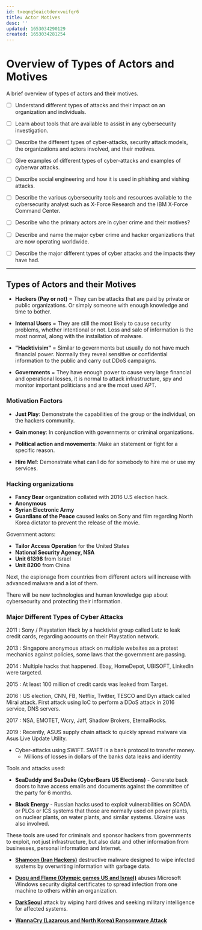 ```yaml
---
id: txeqnq5eaictderxvuifqr6
title: Actor Motives
desc: ''
updated: 1653034290129
created: 1653034281254
---
```


# Overview of Types of Actors and Motives

A brief overview of types of actors and their motives.

- [ ] Understand different types of attacks and their impact on an organization and individuals.
- [ ] Learn about tools that are available to assist in any cybersecurity investigation.
- [ ] Describe the different types of cyber-attacks, security attack models, the organizations and actors involved, and their motives.
- [ ] Give examples of different types of cyber-attacks and examples of cyberwar attacks.
- [ ] Describe social engineering and how it is used in phishing and vishing attacks.
- [ ] Describe the various cybersecurity tools and resources available to the cybersecurity analyst such as X-Force Research and the IBM X-Force Command Center.

- [ ] Describe who the primary actors are in cyber crime and their motives?

- [ ] Describe and name the major cyber crime and hacker organizations that are now operating worldwide.

- [ ] Describe the major different types of cyber attacks and the impacts they have had.

---

## Types of Actors and their Motives

- **Hackers (Pay or not)** = They can be attacks that are paid by private or public organizations. Or simply someone with enough knowledge and time to bother.

- **Internal Users** = They are still the most likely to cause security problems, whether intentional or not. Loss and sale of information is the most normal, along with the installation of malware.

- **"Hacktivisim"** = Similar to governments but usually do not have much financial power. Normally they reveal sensitive or confidential information to the public and carry out DDoS campaigns.

- **Governments** = They have enough power to cause very large financial and operational losses, it is normal to attack infrastructure, spy and monitor important politicians and are the most used APT.

### Motivation Factors

- **Just Play**: Demonstrate the capabilities of the group or the individual, on the hackers community.

- **Gain money**: In conjunction with governments or criminal organizations.

- **Political action and movements**: Make an statement or fight for a specific reason.

- **Hire Me!**: Demonstrate what can I do for somebody to hire me or use my services.

### Hacking organizations

- **Fancy Bear** organization collated with 2016 U.S election hack.
- **Anonymous**
- **Syrian Electronic Army**
- **Guardians of the Peace** caused leaks on Sony and film regarding North Korea dictator to prevent the release of the movie.

Government actors:

- **Tailor Access Operation** for the United States
- **National Security Agency, NSA**
- **Unit 61398** from Israel
- **Unit 8200** from China

Next, the espionage from countries from different actors will increase with advanced malware and a lot of them.

There will be new technologies and human knowledge gap about cybersecurity and protecting their information.

### Major Different Types of Cyber Attacks

2011
: Sony / Playstation Hack by a hacktivist group called Lutz to leak credit cards, regarding accounts on their Playstation network.

2013
: Singapore anonymous attack on multiple websites as a protest mechanics against policies, some laws that the government are passing.

2014
: Multiple hacks that happened. Ebay, HomeDepot, UBISOFT, LinkedIn were targeted.

2015
: At least 100 million of credit cards was leaked from Target.

2016
: US election, CNN, FB, Netflix, Twitter, TESCO and Dyn attack called Mirai attack. First attack using IoC to perform a DDoS attack in 2016 service, DNS servers.

2017
: NSA, EMOTET, Wcry, Jaff, Shadow Brokers, EternalRocks.

2019
: Recently, ASUS supply chain attack to quickly spread malware via Asus Live Update Utility.

- Cyber-attacks using SWIFT. SWIFT is a bank protocol to transfer money.
  - Millions of losses in dollars of the banks data leaks and identity

Tools and attacks used:

- **SeaDaddy and SeaDuke (CyberBears US Elections)** - Generate back doors to have access emails and documents against the committee of the party for 6 months.

- **Black Energy** - Russian hacks used to exploit vulnerabilities on SCADA or PLCs or ICS systems that those are normally used on power plants, on nuclear plants, on water plants, and similar systems. Ukraine was also involved.

These tools are used for criminals and sponsor hackers from governments to exploit, not just infrastructure, but also data and other information from businesses, personal information and Internet.

- [**Shamoon (Iran Hackers)**](https://www.zdnet.com/article/shamoons-data-wiping-malware-believed-to-be-the-work-of-iranian-hackers/) destructive malware designed to wipe infected systems by overwriting information with garbage data.

- [**Duqu and Flame (Olympic games US and Israel)**](https://www.darkreading.com/attacks-breaches/flame-burns-microsoft-with-digital-certificate-hack) abuses Microsoft Windows security digital certificates to spread infection from one machine to others within an organization.

- [**DarkSeoul**](https://www.zdnet.com/article/south-korea-hacks-blamed-on-dark-seoul-gang/) attack by wiping hard drives and seeking military intelligence for affected systems.

- [**WannaCry (Lazarous and North Korea) Ransomware Attack**](https://en.wikipedia.org/wiki/WannaCry_ransomware_attack)

